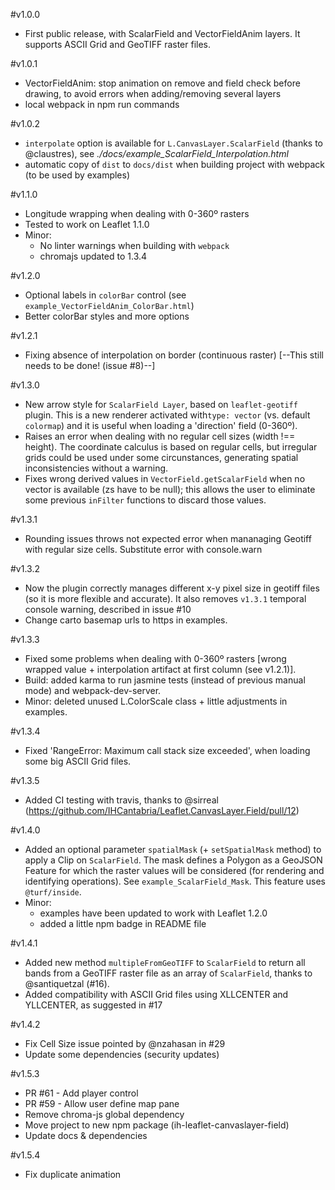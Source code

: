 #v1.0.0

* First public release, with ScalarField and VectorFieldAnim layers. It supports ASCII Grid and GeoTIFF raster files.

#v1.0.1

* VectorFieldAnim: stop animation on remove and field check before drawing, to avoid errors when adding/removing several layers
* local webpack in npm run commands

#v1.0.2

* `interpolate` option is available for `L.CanvasLayer.ScalarField` (thanks to @claustres), see _./docs/example_ScalarField_Interpolation.html_
* automatic copy of `dist` to `docs/dist` when building project with webpack (to be used by examples)

#v1.1.0

* Longitude wrapping when dealing with 0-360º rasters
* Tested to work on Leaflet 1.1.0
* Minor:
    * No linter warnings when building with `webpack`
    * chromajs updated to 1.3.4

#v1.2.0

* Optional labels in `colorBar` control (see `example_VectorFieldAnim_ColorBar.html`)
* Better colorBar styles and more options

#v1.2.1

* Fixing absence of interpolation on border (continuous raster)
  [--This still needs to be done! (issue #8)--]

#v1.3.0

* New arrow style for `ScalarField Layer`, based on `leaflet-geotiff` plugin. This is a new renderer activated with`type: vector` (vs. default `colormap`) and it is useful when loading a 'direction' field (0-360º).
* Raises an error when dealing with no regular cell sizes (width !== height). The coordinate calculus is based on regular cells, but irregular grids could be used under some circunstances, generating spatial inconsistencies without a warning.
* Fixes wrong derived values in `VectorField.getScalarField` when no vector is available (zs have to be null); this allows the user to eliminate some previous `inFilter` functions to discard those values.

#v1.3.1

* Rounding issues throws not expected error when mananaging Geotiff with regular size cells. Substitute error with console.warn

#v1.3.2

* Now the plugin correctly manages different x-y pixel size in geotiff files (so it is more flexible and accurate). It also removes `v1.3.1` temporal console warning, described in issue #10
* Change carto basemap urls to https in examples.

#v1.3.3

* Fixed some problems when dealing with 0-360º rasters [wrong wrapped value + interpolation artifact at first column (see v1.2.1)].
* Build: added karma to run jasmine tests (instead of previous manual mode) and webpack-dev-server.
* Minor: deleted unused L.ColorScale class + little adjustments in examples.

#v1.3.4

* Fixed 'RangeError: Maximum call stack size exceeded', when loading some big ASCII Grid files.

#v1.3.5

* Added CI testing with travis, thanks to @sirreal (https://github.com/IHCantabria/Leaflet.CanvasLayer.Field/pull/12)

#v1.4.0

* Added an optional parameter `spatialMask` (+ `setSpatialMask` method) to apply a Clip on `ScalarField`. The mask defines a Polygon as a GeoJSON Feature for which the raster values will be considered (for rendering and identifying operations). See `example_ScalarField_Mask`. This feature uses `@turf/inside`.
* Minor:
    * examples have been updated to work with Leaflet 1.2.0
    * added a little npm badge in README file

#v1.4.1

* Added new method `multipleFromGeoTIFF` to `ScalarField` to return all bands from a GeoTIFF raster file as an array of `ScalarField`, thanks to @santiquetzal (#16).
* Added compatibility with ASCII Grid files using XLLCENTER and YLLCENTER, as suggested in #17

#v1.4.2

* Fix Cell Size issue pointed by @nzahasan in #29
* Update some dependencies (security updates)

#v1.5.3

* PR #61 - Add player control 
* PR #59 - Allow user define map pane
* Remove chroma-js global dependency
* Move project to new npm package (ih-leaflet-canvaslayer-field)
* Update docs & dependencies

#v1.5.4

* Fix duplicate animation